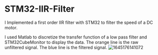 # STM32-IIR-Filter



I Implemented a first order IIR filter with STM32 to filter the speed of a DC motor.

I used Matlab to discretize the transfer function of a low pass filter and STM32CubeMonitor to display the data.
The orange line is the raw unfiltered signal.
The blue line is the filtered signal.
![1645176141072](https://user-images.githubusercontent.com/23439878/184666452-862b413c-423a-4bbe-b60b-1e1bbb4bf68d.jpg)

